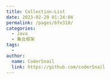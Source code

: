```yaml
---
title: Collection-List
date: 2023-02-20 01:24:04
permalink: /pages/bfe318/
categories:
  - Java
  - 集合框架
tags:
  - 
author: 
  name: CoderSnail
  link: https://github.com/coderSnail
---
```


